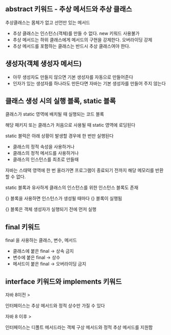 ## abstract 키워드 - 추상 메서드와 추상 클래스

추상클래스는 몸체가 없고 선언만 있는 메서드

- 추상 클래스는 인스턴스(객체)를 만들 수 없다. new 키워드 사용불가
- 추상 메서드는 하위 클래스에게 메서드의 구현을 강제한다. 오버라이딩 강제
- 추상 메서드를 포함하는 클래스는 반드시 추상 클래스여야 한다.

## 생성자(객체 생성자 메서드)

- 아무 생성자도 만들지 않으면 기본 생성자를 자동으로 만들어준다
- 인자가 있는 생성자를 하나라도 만든다면 자바는 기본 생성자를 만들어 주지 않는다

## 클래스 생성 시의 실행 블록, static 블록

클래스가 static 영역에 배치될 때 실행되는 코드 블록

해당 패키지 또는 클래스가 처음으로 사용될 때 static 영역에 로딩된다

static 블럭은 아래 상황이 발생할 경우에 한 번만 실행된다

- 클래스의 정적 속성을 사용하거나
- 클래스의 정적 메서드를 사용하거나
- 클래스의 인스턴스를 최초로 만들때

자바는 스태택 영역에 한 번 올라가면 프로그램이 종료되기 전까지 해당 메모리를 반환할 수 없다.

static 블록과 유사하게 클래스의 인스턴스를 위한 인스턴스 블록도 존재

{} 블록을 사용하면 인스턴스가 생성될 때마다 {} 블록이 실행됨

{} 블록은 객체 생성자가 실행되기 전에 먼저 실행

## final 키워드

final 을 사용하는 클래스, 변수, 메서드

- 클래스에 붙은 final → 상속 금지
- 변수에 붙은 final → 상수
- 메서드이 붙은 final → 오버라이딩 금지

## interface 키워드와 implements 키워드

자바 8이전 >

인터페이스는 추상 메서드와 정적 상수만 가질 수 있다

자바 8 이후 >

인터페이스는 디폴트 메서드라는 객체 구상 메서드와 정적 추상 메서드를 지원함
